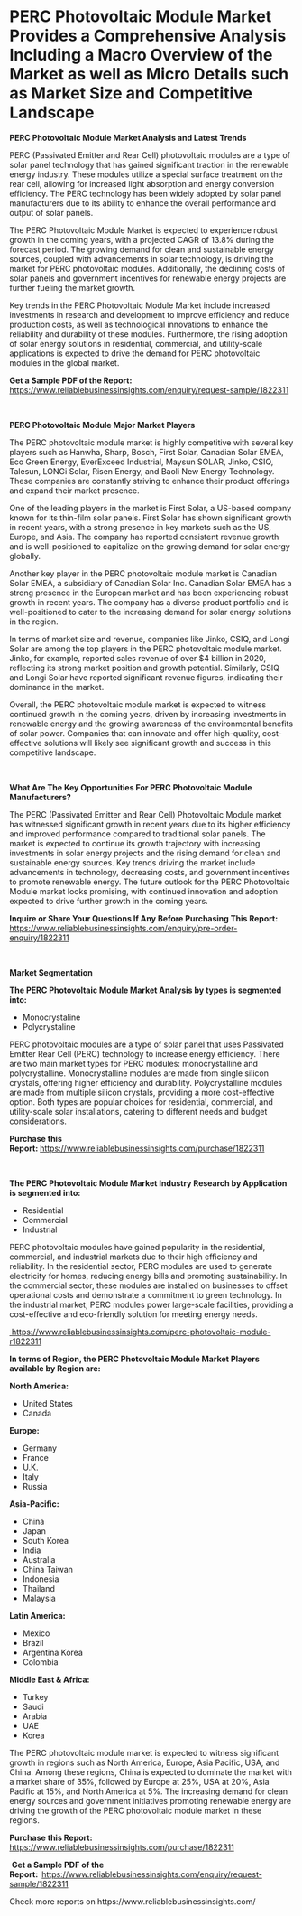 <p><h1>PERC Photovoltaic Module Market Provides a Comprehensive Analysis Including a Macro Overview of the Market as well as Micro Details such as Market Size and Competitive Landscape</h1></p><p><strong>PERC Photovoltaic Module Market Analysis and Latest Trends</strong></p>
<p><p>PERC (Passivated Emitter and Rear Cell) photovoltaic modules are a type of solar panel technology that has gained significant traction in the renewable energy industry. These modules utilize a special surface treatment on the rear cell, allowing for increased light absorption and energy conversion efficiency. The PERC technology has been widely adopted by solar panel manufacturers due to its ability to enhance the overall performance and output of solar panels.</p><p>The PERC Photovoltaic Module Market is expected to experience robust growth in the coming years, with a projected CAGR of 13.8% during the forecast period. The growing demand for clean and sustainable energy sources, coupled with advancements in solar technology, is driving the market for PERC photovoltaic modules. Additionally, the declining costs of solar panels and government incentives for renewable energy projects are further fueling the market growth.</p><p>Key trends in the PERC Photovoltaic Module Market include increased investments in research and development to improve efficiency and reduce production costs, as well as technological innovations to enhance the reliability and durability of these modules. Furthermore, the rising adoption of solar energy solutions in residential, commercial, and utility-scale applications is expected to drive the demand for PERC photovoltaic modules in the global market.</p></p>
<p><strong>Get a Sample PDF of the Report:&nbsp;</strong> <a href="https://www.reliablebusinessinsights.com/enquiry/request-sample/1822311">https://www.reliablebusinessinsights.com/enquiry/request-sample/1822311</a></p>
<p>&nbsp;</p>
<p><strong>PERC Photovoltaic Module Major Market Players</strong></p>
<p><p>The PERC photovoltaic module market is highly competitive with several key players such as Hanwha, Sharp, Bosch, First Solar, Canadian Solar EMEA, Eco Green Energy, EverExceed Industrial, Maysun SOLAR, Jinko, CSIQ, Talesun, LONGi Solar, Risen Energy, and Baoli New Energy Technology. These companies are constantly striving to enhance their product offerings and expand their market presence.</p><p>One of the leading players in the market is First Solar, a US-based company known for its thin-film solar panels. First Solar has shown significant growth in recent years, with a strong presence in key markets such as the US, Europe, and Asia. The company has reported consistent revenue growth and is well-positioned to capitalize on the growing demand for solar energy globally.</p><p>Another key player in the PERC photovoltaic module market is Canadian Solar EMEA, a subsidiary of Canadian Solar Inc. Canadian Solar EMEA has a strong presence in the European market and has been experiencing robust growth in recent years. The company has a diverse product portfolio and is well-positioned to cater to the increasing demand for solar energy solutions in the region.</p><p>In terms of market size and revenue, companies like Jinko, CSIQ, and Longi Solar are among the top players in the PERC photovoltaic module market. Jinko, for example, reported sales revenue of over $4 billion in 2020, reflecting its strong market position and growth potential. Similarly, CSIQ and Longi Solar have reported significant revenue figures, indicating their dominance in the market.</p><p>Overall, the PERC photovoltaic module market is expected to witness continued growth in the coming years, driven by increasing investments in renewable energy and the growing awareness of the environmental benefits of solar power. Companies that can innovate and offer high-quality, cost-effective solutions will likely see significant growth and success in this competitive landscape.</p></p>
<p>&nbsp;</p>
<p><strong>What Are The Key Opportunities For PERC Photovoltaic Module Manufacturers?</strong></p>
<p><p>The PERC (Passivated Emitter and Rear Cell) Photovoltaic Module market has witnessed significant growth in recent years due to its higher efficiency and improved performance compared to traditional solar panels. The market is expected to continue its growth trajectory with increasing investments in solar energy projects and the rising demand for clean and sustainable energy sources. Key trends driving the market include advancements in technology, decreasing costs, and government incentives to promote renewable energy. The future outlook for the PERC Photovoltaic Module market looks promising, with continued innovation and adoption expected to drive further growth in the coming years.</p></p>
<p><strong>Inquire or Share Your Questions If Any Before Purchasing This Report:</strong> <a href="https://www.reliablebusinessinsights.com/enquiry/pre-order-enquiry/1822311">https://www.reliablebusinessinsights.com/enquiry/pre-order-enquiry/1822311</a></p>
<p>&nbsp;</p>
<p><strong>Market Segmentation</strong></p>
<p><strong>The PERC Photovoltaic Module Market Analysis by types is segmented into:</strong></p>
<p><ul><li>Monocrystaline</li><li>Polycrystaline</li></ul></p>
<p><p>PERC photovoltaic modules are a type of solar panel that uses Passivated Emitter Rear Cell (PERC) technology to increase energy efficiency. There are two main market types for PERC modules: monocrystalline and polycrystalline. Monocrystalline modules are made from single silicon crystals, offering higher efficiency and durability. Polycrystalline modules are made from multiple silicon crystals, providing a more cost-effective option. Both types are popular choices for residential, commercial, and utility-scale solar installations, catering to different needs and budget considerations.</p></p>
<p><strong>Purchase this Report:&nbsp;</strong><a href="https://www.reliablebusinessinsights.com/purchase/1822311">https://www.reliablebusinessinsights.com/purchase/1822311</a></p>
<p>&nbsp;</p>
<p><strong>The PERC Photovoltaic Module Market Industry Research by Application is segmented into:</strong></p>
<p><ul><li>Residential</li><li>Commercial</li><li>Industrial</li></ul></p>
<p><p>PERC photovoltaic modules have gained popularity in the residential, commercial, and industrial markets due to their high efficiency and reliability. In the residential sector, PERC modules are used to generate electricity for homes, reducing energy bills and promoting sustainability. In the commercial sector, these modules are installed on businesses to offset operational costs and demonstrate a commitment to green technology. In the industrial market, PERC modules power large-scale facilities, providing a cost-effective and eco-friendly solution for meeting energy needs.</p></p>
<p><a href="https://www.reliablebusinessinsights.com/perc-photovoltaic-module-r1822311">&nbsp;https://www.reliablebusinessinsights.com/perc-photovoltaic-module-r1822311</a></p>
<p><strong>In terms of Region, the PERC Photovoltaic Module Market Players available by Region are:</strong></p>
<p>
    <p> <strong> North America: </strong>
        <ul>
            <li>United States</li>
            <li>Canada</li>
        </ul>
        </p> 
    <p> <strong> Europe: </strong>
        <ul>
            <li>Germany</li>
            <li>France</li>
            <li>U.K.</li>
            <li>Italy</li>
            <li>Russia</li>
        </ul>
        </p> 
    <p> <strong> Asia-Pacific: </strong>
        <ul>
            <li>China</li>
            <li>Japan</li>
            <li>South Korea</li>
            <li>India</li>
            <li>Australia</li>
            <li>China Taiwan</li>
            <li>Indonesia</li>
            <li>Thailand</li>
            <li>Malaysia</li>
        </ul>
        </p> 
    <p> <strong> Latin America: </strong>
        <ul>
            <li>Mexico</li>
            <li>Brazil</li>
            <li>Argentina Korea</li>
            <li>Colombia</li>
        </ul>
        </p> 
    <p> <strong> Middle East & Africa: </strong>
        <ul>
            <li>Turkey</li>
            <li>Saudi</li>
            <li>Arabia</li>
            <li>UAE</li>
            <li>Korea</li>
        </ul>
    </p>
    </p>
<p><p>The PERC photovoltaic module market is expected to witness significant growth in regions such as North America, Europe, Asia Pacific, USA, and China. Among these regions, China is expected to dominate the market with a market share of 35%, followed by Europe at 25%, USA at 20%, Asia Pacific at 15%, and North America at 5%. The increasing demand for clean energy sources and government initiatives promoting renewable energy are driving the growth of the PERC photovoltaic module market in these regions.</p></p>
<p><strong>Purchase this Report: </strong><a href="https://www.reliablebusinessinsights.com/purchase/1822311">https://www.reliablebusinessinsights.com/purchase/1822311</a></p>
<p>&nbsp;<strong>Get a Sample PDF of the Report:&nbsp;&nbsp;</strong><a href="https://www.reliablebusinessinsights.com/enquiry/request-sample/1822311">https://www.reliablebusinessinsights.com/enquiry/request-sample/1822311</a></p>
<p><strong></strong></p>
<p>Check more reports on https://www.reliablebusinessinsights.com/</p>